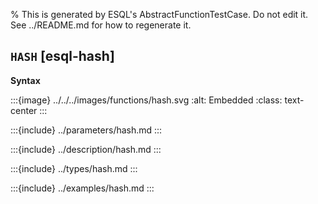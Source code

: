 % This is generated by ESQL's AbstractFunctionTestCase. Do not edit it. See ../README.md for how to regenerate it.

## `HASH` [esql-hash]

**Syntax**

:::{image} ../../../images/functions/hash.svg
:alt: Embedded
:class: text-center
:::


:::{include} ../parameters/hash.md
:::

:::{include} ../description/hash.md
:::

:::{include} ../types/hash.md
:::

:::{include} ../examples/hash.md
:::
